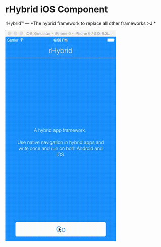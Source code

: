 # rHybrid iOS Component

rHybrid™ — *The hybrid framework to replace all other frameworks :-J *

![alt tag](demo.gif)
